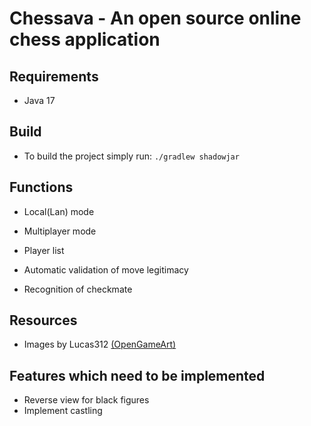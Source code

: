 # Chessava - An open source online chess application

## Requirements
- Java 17

## Build
- To build the project simply run: ````./gradlew shadowjar````

## Functions
- Local(Lan) mode
- Multiplayer mode

- Player list
- Automatic validation of move legitimacy
- Recognition of checkmate
 
## Resources
- Images by Lucas312 [(OpenGameArt)](https://opengameart.org/content/pixel-chess-pieces)


## Features which need to be implemented
- Reverse view for black figures
- Implement castling

